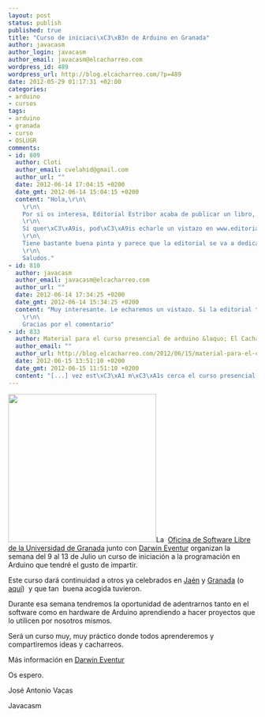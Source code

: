 ```yaml
--- 
layout: post
status: publish
published: true
title: "Curso de iniciaci\xC3\xB3n de Arduino en Granada"
author: javacasm
author_login: javacasm
author_email: javacasm@elcacharreo.com
wordpress_id: 489
wordpress_url: http://blog.elcacharreo.com/?p=489
date: 2012-05-29 01:17:31 +02:00
categories: 
- arduino
- cursos
tags: 
- arduino
- granada
- curso
- OSLUGR
comments: 
- id: 809
  author: Cloti
  author_email: cvelahid@gmail.com
  author_url: ""
  date: 2012-06-14 17:04:15 +0200
  date_gmt: 2012-06-14 15:04:15 +0200
  content: "Hola,\r\n\
    \r\n\
    Por si os interesa, Editorial Estribor acaba de publicar un libro, en espa\xC3\xB1ol, sobre Arduino:  \xE2\x80\x9C30 Proyectos con Arduino\xE2\x80\x9D de Simon Monk.\r\n\
    \r\n\
    Si quer\xC3\xA9is, pod\xC3\xA9is echarle un vistazo en www.editorialestribor.com\r\n\
    \r\n\
    Tiene bastante buena pinta y parece que la editorial se va a dedicar a publicar libros de este tipo en espa\xC3\xB1ol.\r\n\
    \r\n\
    Saludos."
- id: 810
  author: javacasm
  author_email: javacasm@elcacharreo.com
  author_url: ""
  date: 2012-06-14 17:34:25 +0200
  date_gmt: 2012-06-14 15:34:25 +0200
  content: "Muy interesante. Le echaremos un vistazo. Si la editorial tiene a bien enviarnos un ejemplar con mucho gusto comentaremos aqu\xC3\xAD nuestras impresiones.\r\n\
    \r\n\
    Gracias por el comentario"
- id: 833
  author: Material para el curso presencial de arduino &laquo; El Cacharreo.com
  author_email: ""
  author_url: http://blog.elcacharreo.com/2012/06/15/material-para-el-curso-presencial-de-arduino/
  date: 2012-06-15 13:51:10 +0200
  date_gmt: 2012-06-15 11:51:10 +0200
  content: "[...] vez est\xC3\xA1 m\xC3\xA1s cerca el curso presencial de arduino que celebraremos en Granada desde el 9 al 13 de [...]"
---
```

<a href="http://blog.elcacharreo.com/wp-content/uploads/2012/05/btShield.jpg"><img class="alignleft size-medium wp-image-490" title="btShield" src="http://blog.elcacharreo.com/wp-content/uploads/2012/05/btShield-300x300.jpg" alt="" width="300" height="300" /></a>La  <a href="http://osl.ugr.es/">Oficina de Software Libre de la Universidad de Granada</a> junto con <a href="http://www.darwineventur.com/">Darwin Eventur</a> organizan la semana del 9 al 13 de Julio un curso de iniciación a la programación en Arduino que tendré el gusto de impartir.

Este curso dará continuidad a otros ya celebrados en <a href="http://blog.elcacharreo.com/2012/03/19/ii-taller-sobre-arduino-en-la-universidad-de-jaen-2/">Jaén</a> y <a href="http://blog.elcacharreo.com/2012/04/17/taller-arduino-en-ugr-organizado-por-la-osl/">Granada</a> (o <a href="http://osl.ugr.es/2012/04/18/taller-de-arduino-cronica/">aquí</a>)  y que tan  buena acogida tuvieron.

Durante esa semana tendremos la oportunidad de adentrarnos tanto en el software como en hardware de Arduino aprendiendo a hacer proyectos que lo utilicen por nosotros mismos.

Será un curso muy, muy práctico donde todos aprenderemos y compartiremos ideas y cacharreos.

Más información en <a href="http://www.darwineventur.com/2012/05/curso-introduccion-arduino.html">Darwin Eventur</a>

Os espero.

José Antonio Vacas

Javacasm
